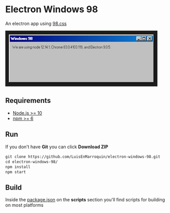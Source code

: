 # Electron Windows 98

An electron app using [98.css](https://github.com/jdan/98.css)

![image-not-found](readme.jpg)

## Requirements

* [Node.js >= 10](https://nodejs.org)
* [npm >= 6](https://www.npmjs.com)

## Run

If you don't have **Git** you can click **Download ZIP**

```shell
git clone https://github.com/LuisEnMarroquin/electron-windows-98.git
cd electron-windows-98/
npm install
npm start
```

## Build

Inside the [package.json](package.json) on the **scripts** section you'll find scripts for building on most platforms
